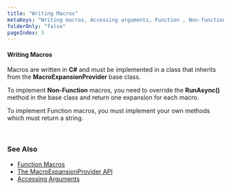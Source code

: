 ```yaml
---
title: "Writing Macros"
metaKeys: "Writing macros, Accessing arguments, Function , Non-function macros, Expansion, MacroExpansionProvider API, SqlCommandService, ObjectModel "
folderOnly: "false"
pageIndex: 3
---
```




#### Writing Macros

Macros are written in **C#** and must be implemented in a class that inherits from the **MacroExpansionProvider** base class.  

To implement **Non-Function** macros, you need to override the **RunAsync()** method in the base class and return one expansion for each macro.  

To implement Function macros, you must implement your own methods which must return a string.

<br/>

### See Also  
* [Function Macros](writingmacros/functionmacros.md)
* [The MacroExpansionProvider API](writingmacros/macroexpansionprovider.md)
* [Accessing Arguments](writingmacros/accessingarguments.md)
  
<br/>
